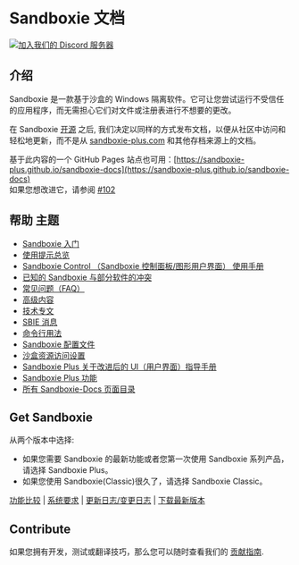 # Sandboxie 文档


[![加入我们的 Discord 服务器](https://img.shields.io/badge/Join-Our%20Discord%20Server%20for%20bugs,%20feedback%20and%20more!-blue?style=for-the-badge&logo=discord)](https://discord.gg/S4tFu6Enne)

## 介绍
Sandboxie 是一款基于沙盒的 Windows 隔离软件。它可让您尝试运行不受信任的应用程序，而无需担心它们对文件或注册表进行不想要的更改。

在 Sandboxie [开源](https://news.sophos.com/en-us/2020/04/09/sandboxie-is-now-an-open-source-tool/) 之后, 我们决定以同样的方式发布文档，以便从社区中访问和轻松地更新，而不是从 [sandboxie-plus.com](https://sandboxie-plus.com) 和其他存档来源上的文档。

基于此内容的一个 GitHub Pages 站点也可用：[https://sandboxie-plus.github.io/sandboxie-docs](https://sandboxie-plus.github.io/sandboxie-docs)
<br>如果您想改进它，请参阅 [#102](https://github.com/sandboxie-plus/sandboxie-docs/issues/102)

## 帮助 主题

* [Sandboxie 入门](Content/GettingStarted.md)
* [使用提示总览](Content/UsageTips.md)
* [Sandboxie Control （Sandboxie 控制面板/图形用户界面） 使用手册](Content/SandboxieControl.md)
* [已知的 Sandboxie 与部分软件的冲突](Content/KnownConflicts.md)
* [常见问题（FAQ）](Content/FrequentlyAskedQuestions.md)
* [高级内容](Content/AdvancedTopics.md)
* [技术专文](Content/TechnicalAspects.md)
* [SBIE 消息](Content/SBIEMessages.md)
* [命令行用法](Content/StartCommandLine.md)
* [Sandboxie 配置文件](Content/SandboxieIni.md)
* [沙盒资源访问设置](Content/ResourceAccess.md)
* [Sandboxie Plus 关于改进后的 UI（用户界面）指导手册](Content/PlusMigrationGuide.md)
* [Sandboxie Plus 功能](PlusContent/Plus-Features.md)
* [所有 Sandboxie-Docs 页面目录](Content/AllPages.md)

## Get Sandboxie
从两个版本中选择:

* 如果您需要 Sandboxie 的最新功能或者您第一次使用 Sandboxie 系列产品，请选择 Sandboxie Plus。
* 如果您使用 Sandboxie(Classic)很久了，请选择 Sandboxie Classic。

[功能比较](Content/FeatureComparison.md) | [系统要求](https://github.com/sandboxie-plus/Sandboxie#sandboxie) | [更新日志/变更日志](https://github.com/sandboxie-plus/Sandboxie/blob/master/CHANGELOG.md) | [下载最新版本](https://github.com/sandboxie-plus/Sandboxie/releases/latest)

## Contribute
如果您拥有开发，测试或翻译技巧，那么您可以随时查看我们的 [贡献指南](https://github.com/sandboxie-plus/Sandboxie/blob/master/CONTRIBUTING.md).
